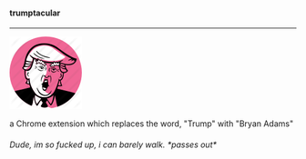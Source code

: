 #### trumptacular
-------


![alt text](https://github.com/umutbalkan/trumptacular/blob/master/source/icon.png "POP")


a Chrome extension which replaces the word, "Trump" with "Bryan Adams"


###### Dude, im so fucked up, i can barely walk. \*passes out\*
